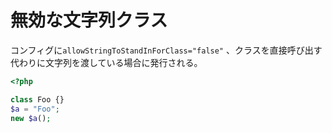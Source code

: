 # 無効な文字列クラス

コンフィグに`allowStringToStandInForClass="false"` 、クラスを直接呼び出す代わりに文字列を渡している場合に発行される。

```php
<?php

class Foo {}
$a = "Foo";
new $a();
```
